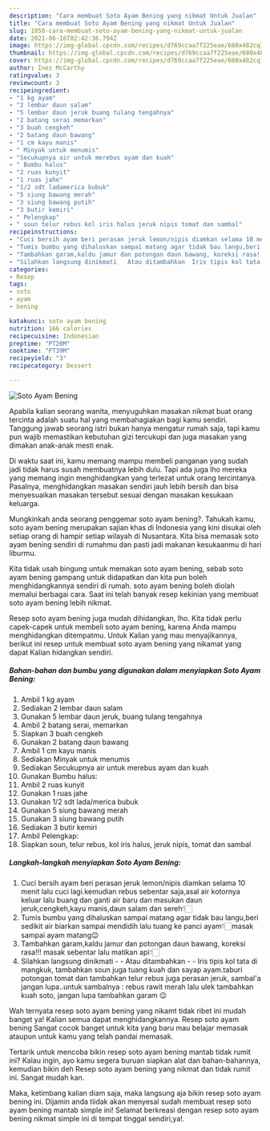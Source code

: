 ```yaml
---
description: "Cara membuat Soto Ayam Bening yang nikmat Untuk Jualan"
title: "Cara membuat Soto Ayam Bening yang nikmat Untuk Jualan"
slug: 1050-cara-membuat-soto-ayam-bening-yang-nikmat-untuk-jualan
date: 2021-06-16T02:42:36.794Z
image: https://img-global.cpcdn.com/recipes/d769ccaa7f225eae/680x482cq70/soto-ayam-bening-foto-resep-utama.jpg
thumbnail: https://img-global.cpcdn.com/recipes/d769ccaa7f225eae/680x482cq70/soto-ayam-bening-foto-resep-utama.jpg
cover: https://img-global.cpcdn.com/recipes/d769ccaa7f225eae/680x482cq70/soto-ayam-bening-foto-resep-utama.jpg
author: Inez McCarthy
ratingvalue: 3
reviewcount: 3
recipeingredient:
- "1 kg ayam"
- "2 lembar daun salam"
- "5 lembar daun jeruk buang tulang tengahnya"
- "2 batang serai memarkan"
- "3 buah cengkeh"
- "2 batang daun bawang"
- "1 cm kayu manis"
- " Minyak untuk menumis"
- "Secukupnya air untuk merebus ayam dan kuah"
- " Bumbu halus"
- "2 ruas kunyit"
- "1 ruas jahe"
- "1/2 sdt ladamerica bubuk"
- "5 siung bawang merah"
- "3 siung bawang putih"
- "3 butir kemiri"
- " Pelengkap"
- " soun telur rebus kol iris halus jeruk nipis tomat dan sambal"
recipeinstructions:
- "Cuci bersih ayam beri perasan jeruk lemon/nipis diamkan selama 10 menit lalu cuci lagi.kemudian rebus sebentar saja,asal air kotornya keluar lalu buang dan ganti air baru dan masukan daun jeruk,cengkeh,kayu manis,daun salam dan sereh👇🏻"
- "Tumis bumbu yang dihaluskan sampai matang agar tidak bau langu,beri sedikit air biarkan sampai mendidih lalu tuang ke panci ayam👇🏻masak sampai ayam matang😉"
- "Tambahkan garam,kaldu jamur dan potongan daun bawang, koreksi rasa!!! masak sebentar lalu matikan api👇🏻"
- "Silahkan langsung dinikmati   Atau ditambahkan  Iris tipis kol tata di mangkuk, tambahkan soun juga tuang kuah dan sayap ayam.taburi potongan tomat dan tambahkan telur rebus juga perasan jeruk, sambal&#39;a jangan lupa..untuk sambalnya : rebus rawit merah lalu ulek tambahkan kuah soto, jangan lupa tambahkan garam 😉"
categories:
- Resep
tags:
- soto
- ayam
- bening

katakunci: soto ayam bening 
nutrition: 166 calories
recipecuisine: Indonesian
preptime: "PT20M"
cooktime: "PT39M"
recipeyield: "3"
recipecategory: Dessert

---
```



![Soto Ayam Bening](https://img-global.cpcdn.com/recipes/d769ccaa7f225eae/680x482cq70/soto-ayam-bening-foto-resep-utama.jpg)

Apabila kalian seorang wanita, menyuguhkan masakan nikmat buat orang tercinta adalah suatu hal yang membahagiakan bagi kamu sendiri. Tanggung jawab seorang istri bukan hanya mengatur rumah saja, tapi kamu pun wajib memastikan kebutuhan gizi tercukupi dan juga masakan yang dimakan anak-anak mesti enak.

Di waktu  saat ini, kamu memang mampu membeli panganan yang sudah jadi tidak harus susah membuatnya lebih dulu. Tapi ada juga lho mereka yang memang ingin menghidangkan yang terlezat untuk orang tercintanya. Pasalnya, menghidangkan masakan sendiri jauh lebih bersih dan bisa menyesuaikan masakan tersebut sesuai dengan masakan kesukaan keluarga. 



Mungkinkah anda seorang penggemar soto ayam bening?. Tahukah kamu, soto ayam bening merupakan sajian khas di Indonesia yang kini disukai oleh setiap orang di hampir setiap wilayah di Nusantara. Kita bisa memasak soto ayam bening sendiri di rumahmu dan pasti jadi makanan kesukaanmu di hari liburmu.

Kita tidak usah bingung untuk memakan soto ayam bening, sebab soto ayam bening gampang untuk didapatkan dan kita pun boleh menghidangkannya sendiri di rumah. soto ayam bening boleh diolah memalui berbagai cara. Saat ini telah banyak resep kekinian yang membuat soto ayam bening lebih nikmat.

Resep soto ayam bening juga mudah dihidangkan, lho. Kita tidak perlu capek-capek untuk membeli soto ayam bening, karena Anda mampu menghidangkan ditempatmu. Untuk Kalian yang mau menyajikannya, berikut ini resep untuk membuat soto ayam bening yang nikamat yang dapat Kalian hidangkan sendiri.

<!--inarticleads1-->

##### Bahan-bahan dan bumbu yang digunakan dalam menyiapkan Soto Ayam Bening:

1. Ambil 1 kg ayam
1. Sediakan 2 lembar daun salam
1. Gunakan 5 lembar daun jeruk, buang tulang tengahnya
1. Ambil 2 batang serai, memarkan
1. Siapkan 3 buah cengkeh
1. Gunakan 2 batang daun bawang
1. Ambil 1 cm kayu manis
1. Sediakan  Minyak untuk menumis
1. Sediakan Secukupnya air untuk merebus ayam dan kuah
1. Gunakan  Bumbu halus:
1. Ambil 2 ruas kunyit
1. Gunakan 1 ruas jahe
1. Gunakan 1/2 sdt lada/merica bubuk
1. Gunakan 5 siung bawang merah
1. Gunakan 3 siung bawang putih
1. Sediakan 3 butir kemiri
1. Ambil  Pelengkap:
1. Siapkan  soun, telur rebus, kol iris halus, jeruk nipis, tomat dan sambal




<!--inarticleads2-->

##### Langkah-langkah menyiapkan Soto Ayam Bening:

1. Cuci bersih ayam beri perasan jeruk lemon/nipis diamkan selama 10 menit lalu cuci lagi.kemudian rebus sebentar saja,asal air kotornya keluar lalu buang dan ganti air baru dan masukan daun jeruk,cengkeh,kayu manis,daun salam dan sereh👇🏻
1. Tumis bumbu yang dihaluskan sampai matang agar tidak bau langu,beri sedikit air biarkan sampai mendidih lalu tuang ke panci ayam👇🏻masak sampai ayam matang😉
1. Tambahkan garam,kaldu jamur dan potongan daun bawang, koreksi rasa!!! masak sebentar lalu matikan api👇🏻
1. Silahkan langsung dinikmati  -  - Atau ditambahkan -  - Iris tipis kol tata di mangkuk, tambahkan soun juga tuang kuah dan sayap ayam.taburi potongan tomat dan tambahkan telur rebus juga perasan jeruk, sambal&#39;a jangan lupa..untuk sambalnya : rebus rawit merah lalu ulek tambahkan kuah soto, jangan lupa tambahkan garam 😉




Wah ternyata resep soto ayam bening yang nikamt tidak ribet ini mudah banget ya! Kalian semua dapat menghidangkannya. Resep soto ayam bening Sangat cocok banget untuk kita yang baru mau belajar memasak ataupun untuk kamu yang telah pandai memasak.

Tertarik untuk mencoba bikin resep soto ayam bening mantab tidak rumit ini? Kalau ingin, ayo kamu segera buruan siapkan alat dan bahan-bahannya, kemudian bikin deh Resep soto ayam bening yang nikmat dan tidak rumit ini. Sangat mudah kan. 

Maka, ketimbang kalian diam saja, maka langsung aja bikin resep soto ayam bening ini. Dijamin anda tiidak akan menyesal sudah membuat resep soto ayam bening mantab simple ini! Selamat berkreasi dengan resep soto ayam bening nikmat simple ini di tempat tinggal sendiri,ya!.

